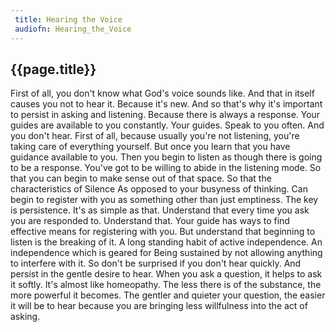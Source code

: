```yaml
---
 title: Hearing the Voice
 audiofn: Hearing_the_Voice
---
```


## {{page.title}}

First of all, you don't know what God's voice sounds like. And that in
itself causes you not to hear it. Because it's new. And so that's why
it's important to persist in asking and listening. Because there is
always a response. Your guides are available to you constantly. Your
guides. Speak to you often. And you don't hear. First of all, because
usually you're not listening, you're taking care of everything yourself.
But once you learn that you have guidance available to you. Then you
begin to listen as though there is going to be a response. You've got to
be willing to abide in the listening mode. So that you can begin to make
sense out of that space. So that the characteristics of Silence As
opposed to your busyness of thinking. Can begin to register with you as
something other than just emptiness. The key is persistence. It's as
simple as that. Understand that every time you ask you are responded to.
Understand that. Your guide has ways to find effective means for
registering with you. But understand that beginning to listen is the
breaking of it. A long standing habit of active independence. An
independence which is geared for Being sustained by not allowing
anything to interfere with it. So don't be surprised if you don't hear
quickly. And persist in the gentle desire to hear. When you ask a
question, it helps to ask it softly. It's almost like homeopathy. The
less there is of the substance, the more powerful it becomes. The
gentler and quieter your question, the easier it will be to hear because
you are bringing less willfulness into the act of asking.

